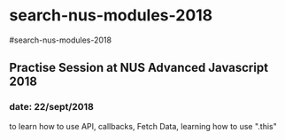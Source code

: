 # search-nus-modules-2018
#search-nus-modules-2018

## Practise Session at NUS Advanced Javascript 2018
### date: 22/sept/2018
to learn how to use API, callbacks, Fetch Data, learning how to use ".this"
